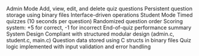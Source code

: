 Admin Mode
  Add, view, edit, and delete quiz questions
  Persistent question storage using binary files
  Interface-driven operations
Student Mode
  Timed quizzes (10 seconds per question)
  Randomized question order
  Scoring system: +5 for correct, -1 for incorrect
  End-of-quiz performance summary
System Design
  Compliant with structured modular design (admin.c, student.c, main.c)
  Question data stored using C structs in binary files
  Quiz logic implemented with input validation and error handling

